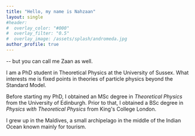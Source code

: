 ```yaml
---
title: "Hello, my name is Nahzaan"
layout: single
#header:
#  overlay_color: "#000"
#  overlay_filter: "0.5"
#  overlay_image: /assets/splash/andromeda.jpg
author_profile: true
---
```


-- but you can call me Zaan as well.

I am a PhD student in Theoretical Physics at the University of Sussex. What interests me is fixed points in theories of particle physics beyond the Standard Model.

Before starting my PhD, I obtained an MSc degree in *Theoretical Physics* from the University of Edinburgh. Prior to that, I obtained a BSc degree in *Physics with Theoretical Physics* from King's College London.

I grew up in the Maldives, a small archipelago in the middle of the Indian Ocean known mainly for tourism.